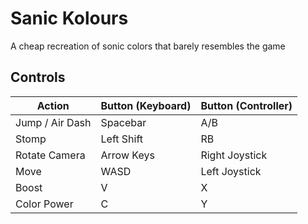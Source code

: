 # Sanic Kolours
 A cheap recreation of sonic colors that barely resembles the game
 ## Controls


| Action | Button (Keyboard) | Button (Controller)
|-----|------|-----
| Jump / Air Dash | Spacebar | A/B
| Stomp | Left Shift | RB
| Rotate Camera | Arrow Keys | Right Joystick
| Move | WASD | Left Joystick
| Boost | V | X
| Color Power | C | Y